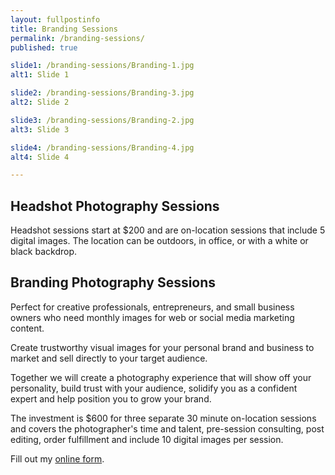 ```yaml
---
layout: fullpostinfo
title: Branding Sessions
permalink: /branding-sessions/
published: true

slide1: /branding-sessions/Branding-1.jpg
alt1: Slide 1

slide2: /branding-sessions/Branding-3.jpg
alt2: Slide 2

slide3: /branding-sessions/Branding-2.jpg
alt3: Slide 3

slide4: /branding-sessions/Branding-4.jpg
alt4: Slide 4

---
```


## Headshot Photography Sessions

Headshot sessions start at $200 and are on-location sessions that include 5 digital images. The location can be outdoors, in office, or with a white or black backdrop.


## Branding Photography Sessions

Perfect for creative professionals, entrepreneurs, and small business owners who need monthly images for web or social media marketing content.

Create trustworthy visual images for your personal brand and business to market and sell directly to your target audience. 

Together we will create a photography experience that will show off your personality, build trust with your audience, solidify you as a confident expert and help position you to grow your brand.

The investment is $600 for three separate 30 minute on-location sessions and covers the photographer's time and talent, pre-session consulting, post editing, order fulfillment and include 10 digital images per session.

<div id="wufoo-q1t0j7b60eo6a3n"> Fill out my <a href="https://candidgiggles.wufoo.com/forms/q1t0j7b60eo6a3n">online form</a>. </div> <script type="text/javascript"> var q1t0j7b60eo6a3n; (function(d, t) { var s = d.createElement(t), options = { 'userName':'candidgiggles', 'formHash':'q1t0j7b60eo6a3n', 'autoResize':true, 'height':'1247', 'async':true, 'host':'wufoo.com', 'header':'show', 'ssl':true }; s.src = ('https:' == d.location.protocol ?'https://':'http://') + 'secure.wufoo.com/scripts/embed/form.js'; s.onload = s.onreadystatechange = function() { var rs = this.readyState; if (rs) if (rs != 'complete') if (rs != 'loaded') return; try { q1t0j7b60eo6a3n = new WufooForm(); q1t0j7b60eo6a3n.initialize(options); q1t0j7b60eo6a3n.display(); } catch (e) { } }; var scr = d.getElementsByTagName(t)[0], par = scr.parentNode; par.insertBefore(s, scr); })(document, 'script'); </script>
